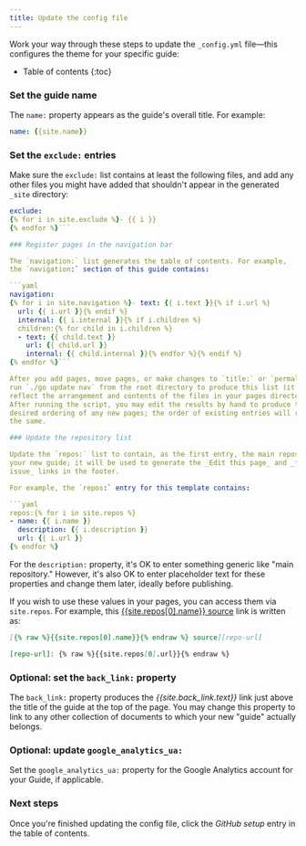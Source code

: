```yaml
---
title: Update the config file
---
```

Work your way through these steps to update the `_config.yml` file—this
configures the theme for your specific guide:

* Table of contents
{:toc}

### Set the guide name

The `name:` property appears as the guide's overall title. For example:

```yaml
name: {{site.name}}
```

### Set the `exclude:` entries

Make sure the `exclude:` list contains at least the following files, and add
any other files you might have added that shouldn't appear in the
generated `_site` directory:

```yaml
exclude:
{% for i in site.exclude %}- {{ i }}
{% endfor %}```

### Register pages in the navigation bar

The `navigation:` list generates the table of contents. For example,
the `navigation:` section of this guide contains:

```yaml
navigation:
{% for i in site.navigation %}- text: {{ i.text }}{% if i.url %}
  url: {{ i.url }}{% endif %}
  internal: {{ i.internal }}{% if i.children %}
  children:{% for child in i.children %}
  - text: {{ child.text }}
    url: {{ child.url }}
    internal: {{ child.internal }}{% endfor %}{% endif %}
{% endfor %}```

After you add pages, move pages, or make changes to `title:` or `permalink:`,
run `./go update nav` from the root directory to produce this list (it will
reflect the arrangement and contents of the files in your pages directory).
After running the script, you may edit the results by hand to produce the
desired ordering of any new pages; the order of existing entries will remain
the same.

### Update the repository list

Update the `repos:` list to contain, as the first entry, the main repository for
your new guide; it will be used to generate the _Edit this page_ and _file an
issue_ links in the footer.

For example, the `repos:` entry for this template contains:

```yaml
repos:{% for i in site.repos %}
- name: {{ i.name }}
  description: {{ i.description }}
  url: {{ i.url }}
{% endfor %}
```

For the `description:` property, it's OK to enter something generic like "main
repository." However, it's also OK to enter placeholder text for these
properties and change them later, ideally before publishing.

If you wish to use these values in your pages, you can access them via
`site.repos`. For example, this [{{site.repos[0].name}} source][repo-url] link
is written as:

[repo-url]: {{site.repos[0].url}}

```markdown
[{% raw %}{{site.repos[0].name}}{% endraw %} source][repo-url]

[repo-url]: {% raw %}{{site.repos[0].url}}{% endraw %}
```

### Optional: set the `back_link:` property

The `back_link:` property produces the _{{site.back_link.text}}_ link just above
the title of the guide at the top of the page. You may change this property to
link to any other collection of documents to which your new "guide" actually
belongs.

### Optional: update `google_analytics_ua:`

Set the `google_analytics_ua:` property for the Google Analytics account for
your Guide, if applicable.

### Next steps

Once you're finished updating the config file, click the _GitHub setup_
entry in the table of contents.

